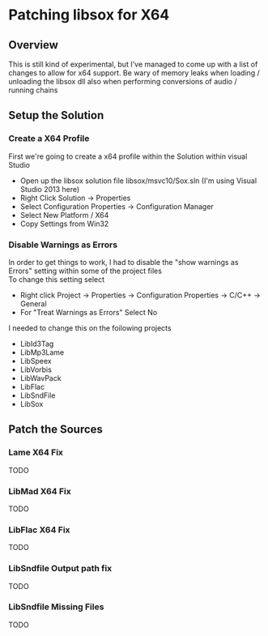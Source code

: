 # Patching libsox for X64

## Overview

This is still kind of experimental, but I've managed to come up with a list of changes
to allow for x64 support. Be wary of memory leaks when loading / unloading the libsox dll
also when performing conversions of audio / running chains

## Setup the Solution

### Create a X64 Profile

First we're going to create a x64 profile within the Solution within visual Studio

* Open up the libsox solution file libsox/msvc10/Sox.sln (I'm using Visual Studio 2013 here)
* Right Click Solution -> Properties
* Select Configuration Properties -> Configuration Manager
* Select New Platform / X64
* Copy Settings from Win32

### Disable Warnings as Errors

In order to get things to work, I had to disable the "show warnings as Errors"
setting within some of the project files <br/>
To change this setting select

* Right click Project -> Properties -> Configuration Properties -> C/C++ -> General
* For "Treat Warnings as Errors" Select No

I needed to change this on the foilowing projects

* LibId3Tag
* LibMp3Lame
* LibSpeex
* LibVorbis
* LibWavPack
* LibFlac
* LibSndFile
* LibSox

## Patch the Sources

### Lame X64 Fix

TODO

### LibMad X64 Fix

TODO

### LibFlac X64 Fix

TODO

### LibSndfile Output path fix

TODO

### LibSndfile Missing Files

TODO
